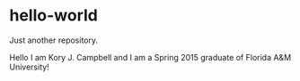 # hello-world
Just another repository.

Hello I am Kory J. Campbell and I am a Spring 2015 graduate of Florida A&M University!
